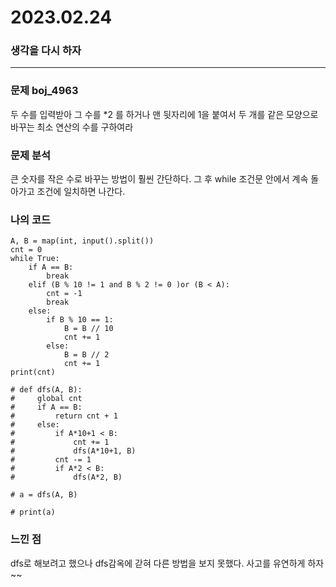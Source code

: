 # 2023.02.24

### 생각을 다시 하자

---

### 문제 boj_4963

두 수를 입력받아 그 수를 *2 를 하거나 맨 뒷자리에 1을 붙여서 두 개를 같은 모양으로 바꾸는 최소 연산의 수를 구하여라

### 문제 분석

큰 숫자를 작은 수로 바꾸는 방법이 훨씬 간단하다. 그 후 while 조건문 안에서 계속 돌아가고 조건에 일치하면 나간다.

### 나의 코드

```
A, B = map(int, input().split())
cnt = 0
while True:
    if A == B:
        break
    elif (B % 10 != 1 and B % 2 != 0 )or (B < A):
        cnt = -1
        break
    else:
        if B % 10 == 1:
            B = B // 10
            cnt += 1
        else:
            B = B // 2
            cnt += 1
print(cnt)

# def dfs(A, B):
#     global cnt
#     if A == B:
#         return cnt + 1
#     else:
#         if A*10+1 < B:
#             cnt += 1
#             dfs(A*10+1, B)
#         cnt -= 1
#         if A*2 < B:
#             dfs(A*2, B)

# a = dfs(A, B)

# print(a)

```

### 느낀 점

dfs로 해보려고 했으나 dfs감옥에 갇혀 다른 방법을 보지 못했다. 사고를 유연하게 하자~~